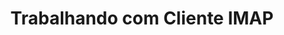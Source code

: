 ---
title: "Trabalhando com Cliente IMAP"
url: /pt/python-net/working-with-imap-client/
weight: 70
type: docs
---